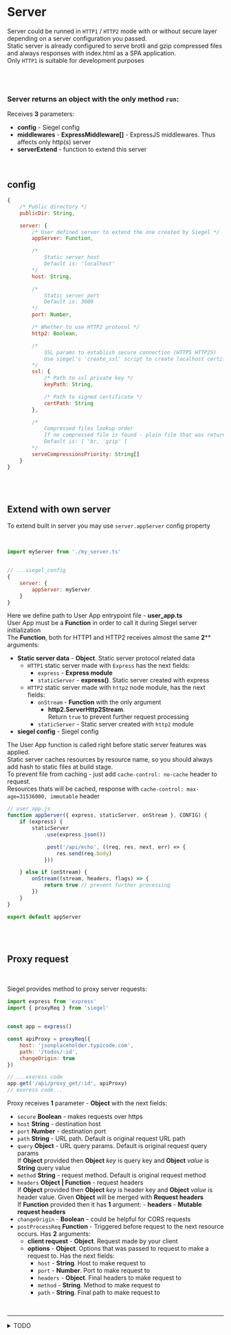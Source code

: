 # Server

Server could be runned in `HTTP1` / `HTTP2` mode with or without secure layer depending on a server configuration you passed.<br />
Static server is already configured to serve brotli and gzip compressed files and always responses with index.html as a SPA application.<br />
Only `HTTP1` is suitable for development purposes<br />

<br/><br/>


### Server returns an object with the only method `run`:

Receives **3** parameters:
- **config** - Siegel config
- **middlewares** - **ExpressMiddleware[]** - ExpressJS middlewares. Thus affects only http(s) server
- **serverExtend** - function to extend this server

<br/>

## config

```js
{   
    /* Public directory */
    publicDir: String,

    server: {
        /* User defined server to extend the one created by Siegel */
        appServer: Function,

        /*
            Static server host
            Default is: 'localhost'
        */
        host: String,

        /*
            Static server port
            Default is: 3000
        */
        port: Number,

        /* Whether to use HTTP2 protocol */
        http2: Boolean,

        /*
            SSL params to establish secure connection (HTTPS HTTP2S)
            Use siegel's 'create_ssl' script to create localhost certificate
        */
        ssl: {
            /* Path to ssl private key */
            keyPath: String,

            /* Path to signed certificate */
            certPath: String
        },

        /*
            Compressed files lookup order
            If no compressed file is found - plain file that was returned 
            Default is: [ 'br, 'gzip' ]
        */
        serveCompressionsPriority: String[]
    }
}
```



<br /><br />

## Extend with own server

To extend built in server you may use `server.appServer` config property 

<br />

```js
import myServer from './my_server.ts'


// ...siegel_config
{
    server: {
        appServer: myServer
    }
}
```

Here we define path to User App entrypoint file - **user_app.ts**<br />
User App must be a **Function** in order to call it during Siegel server initialization<br />
The **Function**, both for HTTP1 and HTTP2 receives almost the same **2**** arguments:
- **Static server data** - **Object**. Static server protocol related data<br />
    - `HTTP1` static server made with `Express` has the next fields:
        - `express` - **Express module**
        - `staticServer` - **express()**. Static server created with express
    - `HTTP2` static server made with `http2` node module, has the next fields:
        - `onStream` - **Function** with the only argument
            - **http2.ServerHttp2Stream**.<br />
            Return `true` to prevent further request processing
        - `staticServer` - Static server created with `http2` module
- **siegel config** - Siegel config

The User App function is called right before static server features was applied.<br />
Static server caches resources by resource name, so you should always add hash to static files at build stage.<br />
To prevent file from caching - just add `cache-control: no-cache` header to request.<br />
Resources thats will be cached, response with `cache-control: max-age=31536000, immutable` header


```js
// user_app.js
function appServer({ express, staticServer, onStream }, CONFIG) {
    if (express) {
        staticServer
            .use(express.json())

            .post('/api/echo', ((req, res, next, err) => {
                res.send(req.body)
            }))

    } else if (onStream) {
        onStream((stream, headers, flags) => {
            return true // prevent further processing
        })
    }
}

export default appServer
```


<br /><br />

## Proxy request

<br/>

Siegel provides method to proxy server requests:

```js
import express from 'express'
import { proxyReq } from 'siegel'


const app = express()

const apiProxy = proxyReq({
    host: 'jsonplaceholder.typicode.com',
    path: '/todos/:id',
    changeOrigin: true
})

// ...exoress code
app.get('/api/proxy_get/:id', apiProxy)
// exoress code...
```


Proxy receives **1** parameter - **Object** with the next fields:
- `secure` **Boolean** - makes requests over https
- `host` **String** - destination host
- `port` **Number** - destination port
- `path` **String** - URL path. Default is original request URL path
- `query` **Object** - URL query params. Default is original request query params<br />
    If **Object** provided then **Object** _key_ is query key and **Object** _value_ is **String** query value
- `method` **String** - request method. Default is original request method
- `headers` **Object | Function** - request headers<br />
    If **Object** provided then **Object** _key_ is header key and **Object** _value_ is header value. Given **Object** will be merged with **Request headers**<br />
    If **Function** provided then it has **1** argument:
        - **headers** - **Mutable request headers**
- `changeOrigin` - **Boolean** - could be helpful for CORS requests
- `postProcessReq` **Function** - Triggered before request to the next resource occurs. Has **2** arguments:
    - **client request** - **Object**. Request made by your client
    - **options** - **Object**. Options that was passed to request to make a request to. Has the next fields:
        - `host` - **String**. Host to make request to
        - `port` - **Number**. Port to make request to
        - `headers` - **Object**. Final headers to make request to
        - `method` - **String**. Method to make request to
        - `path` - **String**. Final path to make request to


<br /><hr />
<details>
    <summary>TODO</summary>
    - Compatible HTTP1 and HTTP2 static servers<br />
    - SEO for crawlers (pages prebuild or build on the fly)<br />
    - Protobuf
</details>